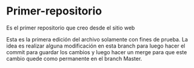 # Primer-repositorio
Es el primer repositorio que creo desde el sitio web

Esta es la primera edición del archivo solamente con fines de prueba.
La idea es realizar alguna modificación en esta branch para luego hacer el commit para guardar los cambios y luego hacer un merge para que este cambio quede como permanente en el branch Master.
